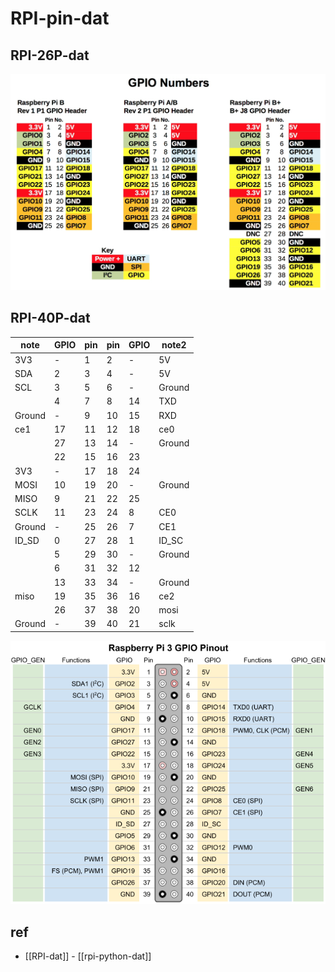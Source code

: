 
# RPI-pin-dat



## RPI-26P-dat

![](2024-01-14-11-12-16.png)


## RPI-40P-dat

| note   | GPIO | pin | pin | GPIO | note2  |
| ------ | ---- | --- | --- | ---- | ------ |
| 3V3    | -    | 1   | 2   | -    | 5V     |
| SDA    | 2    | 3   | 4   | -    | 5V     |
| SCL    | 3    | 5   | 6   | -    | Ground |
|        | 4    | 7   | 8   | 14   | TXD    |
| Ground | -    | 9   | 10  | 15   | RXD    |
| ce1    | 17   | 11  | 12  | 18   | ce0    |
|        | 27   | 13  | 14  | -    | Ground |
|        | 22   | 15  | 16  | 23   |        |
| 3V3    | -    | 17  | 18  | 24   |        |  
| MOSI   | 10   | 19  | 20  | -    | Ground |
| MISO   | 9    | 21  | 22  | 25   |        |
| SCLK   | 11   | 23  | 24  | 8    | CE0    |
| Ground | -    | 25  | 26  | 7    | CE1    |
| ID_SD  | 0    | 27  | 28  | 1    | ID_SC  |
|        | 5    | 29  | 30  | -    | Ground |
|        | 6    | 31  | 32  | 12   |        |
|        | 13   | 33  | 34  | -    | Ground |
| miso   | 19   | 35  | 36  | 16   | ce2    |
|        | 26   | 37  | 38  | 20   | mosi   |
| Ground | -    | 39  | 40  | 21   | sclk   |

![](2024-10-03-20-12-54.png)




## ref 

- [[RPI-dat]] - [[rpi-python-dat]]